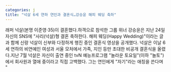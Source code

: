 ```yaml
---
categories: j
title: "넉살 6세 연하 연인과 결혼식…강승윤 해피 웨딩 축하"
---
```

래퍼 넉살(본명 이준영·35)이 결혼했다.하객으로 참석한 그룹 위너 강승윤은 지난 24일 자신의 SNS에 "사리(넉살)형 결혼 축하한다. 해피 웨딩(Happy Wedding)"이라는 글과 함께 신랑 넉살이 신부와 다정하게 행진 중인 결혼식 영상을 공개했다. 넉살은 이날 6세 연하의 비연예인 여성과 서울 모처에서 가족, 지인 등만 초대한 비공개 결혼식을 올렸다.지난 7월 넉살은 자신이 출연 중인 tvN 예능프로그램 "놀라운 토요일"(이하 "놀토")에서 회사원과 열애 중이라고 직접 고백했다. 그는 연인에게 "자기"라는 애칭을 쓴다며 "
